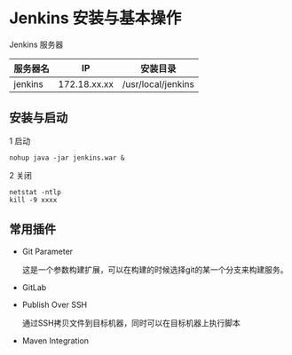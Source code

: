 # Jenkins 安装与基本操作

Jenkins 服务器

| 服务器名 | IP           | 安装目录           |
| -------- | ------------ | ------------------ |
| jenkins  | 172.18.xx.xx | /usr/local/jenkins |

## 安装与启动

1 启动

```
nohup java -jar jenkins.war &
```

2 关闭

```
netstat -ntlp
kill -9 xxxx
```



## 常用插件

- Git Parameter

  这是一个参数构建扩展，可以在构建的时候选择git的某一个分支来构建服务。

- GitLab

- Publish Over SSH

  通过SSH拷贝文件到目标机器，同时可以在目标机器上执行脚本

- Maven Integration